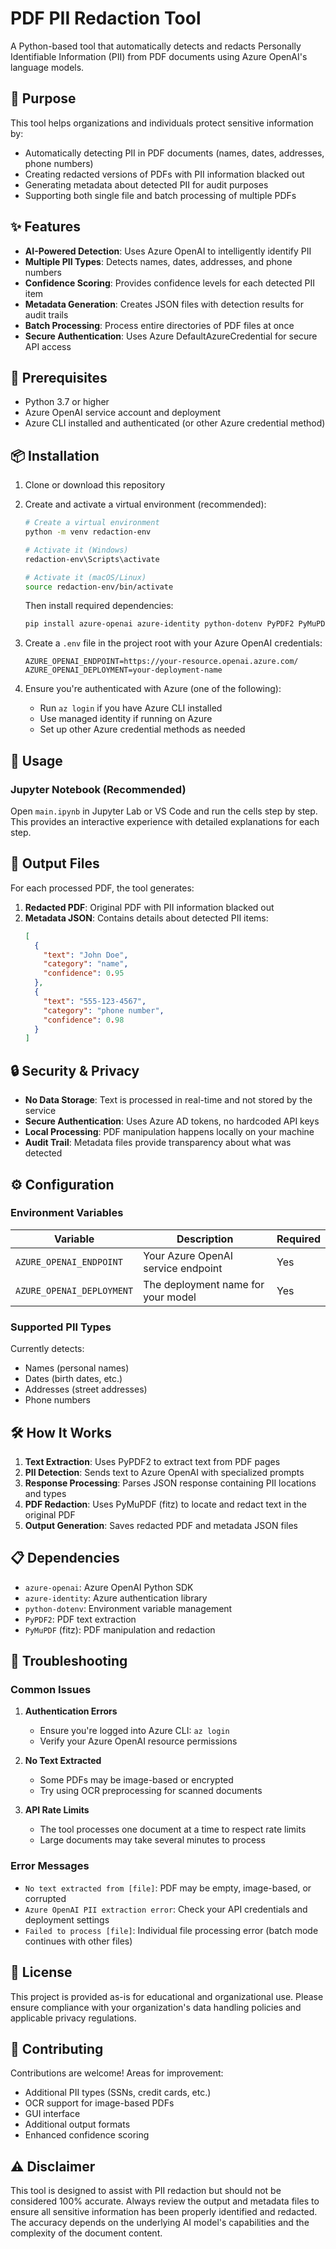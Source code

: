# PDF PII Redaction Tool

A Python-based tool that automatically detects and redacts Personally Identifiable Information (PII) from PDF documents using Azure OpenAI's language models.

## 🎯 Purpose

This tool helps organizations and individuals protect sensitive information by:
- Automatically detecting PII in PDF documents (names, dates, addresses, phone numbers)
- Creating redacted versions of PDFs with PII information blacked out
- Generating metadata about detected PII for audit purposes
- Supporting both single file and batch processing of multiple PDFs

## ✨ Features

- **AI-Powered Detection**: Uses Azure OpenAI to intelligently identify PII
- **Multiple PII Types**: Detects names, dates, addresses, and phone numbers
- **Confidence Scoring**: Provides confidence levels for each detected PII item
- **Metadata Generation**: Creates JSON files with detection results for audit trails
- **Batch Processing**: Process entire directories of PDF files at once
- **Secure Authentication**: Uses Azure DefaultAzureCredential for secure API access

## 🔧 Prerequisites

- Python 3.7 or higher
- Azure OpenAI service account and deployment
- Azure CLI installed and authenticated (or other Azure credential method)

## 📦 Installation

1. Clone or download this repository

2. Create and activate a virtual environment (recommended):
   ```bash
   # Create a virtual environment
   python -m venv redaction-env
   
   # Activate it (Windows)
   redaction-env\Scripts\activate
   
   # Activate it (macOS/Linux)
   source redaction-env/bin/activate
   ```
   
   Then install required dependencies:
   ```bash
   pip install azure-openai azure-identity python-dotenv PyPDF2 PyMuPDF
   ```

3. Create a `.env` file in the project root with your Azure OpenAI credentials:
   ```env
   AZURE_OPENAI_ENDPOINT=https://your-resource.openai.azure.com/
   AZURE_OPENAI_DEPLOYMENT=your-deployment-name
   ```

4. Ensure you're authenticated with Azure (one of the following):
   - Run `az login` if you have Azure CLI installed
   - Use managed identity if running on Azure
   - Set up other Azure credential methods as needed

## 🚀 Usage

### Jupyter Notebook (Recommended)

Open `main.ipynb` in Jupyter Lab or VS Code and run the cells step by step. This provides an interactive experience with detailed explanations for each step.

## 📁 Output Files

For each processed PDF, the tool generates:

1. **Redacted PDF**: Original PDF with PII information blacked out
2. **Metadata JSON**: Contains details about detected PII items:
   ```json
   [
     {
       "text": "John Doe",
       "category": "name",
       "confidence": 0.95
     },
     {
       "text": "555-123-4567",
       "category": "phone number",
       "confidence": 0.98
     }
   ]
   ```

## 🔒 Security & Privacy

- **No Data Storage**: Text is processed in real-time and not stored by the service
- **Secure Authentication**: Uses Azure AD tokens, no hardcoded API keys
- **Local Processing**: PDF manipulation happens locally on your machine
- **Audit Trail**: Metadata files provide transparency about what was detected

## ⚙️ Configuration

### Environment Variables

| Variable | Description | Required |
|----------|-------------|----------|
| `AZURE_OPENAI_ENDPOINT` | Your Azure OpenAI service endpoint | Yes |
| `AZURE_OPENAI_DEPLOYMENT` | The deployment name for your model | Yes |

### Supported PII Types

Currently detects:
- Names (personal names)
- Dates (birth dates, etc.)
- Addresses (street addresses)
- Phone numbers

## 🛠️ How It Works

1. **Text Extraction**: Uses PyPDF2 to extract text from PDF pages
2. **PII Detection**: Sends text to Azure OpenAI with specialized prompts
3. **Response Processing**: Parses JSON response containing PII locations and types
4. **PDF Redaction**: Uses PyMuPDF (fitz) to locate and redact text in the original PDF
5. **Output Generation**: Saves redacted PDF and metadata JSON files

## 📋 Dependencies

- `azure-openai`: Azure OpenAI Python SDK
- `azure-identity`: Azure authentication library
- `python-dotenv`: Environment variable management
- `PyPDF2`: PDF text extraction
- `PyMuPDF` (fitz): PDF manipulation and redaction

## 🐛 Troubleshooting

### Common Issues

1. **Authentication Errors**
   - Ensure you're logged into Azure CLI: `az login`
   - Verify your Azure OpenAI resource permissions

2. **No Text Extracted**
   - Some PDFs may be image-based or encrypted
   - Try using OCR preprocessing for scanned documents

3. **API Rate Limits**
   - The tool processes one document at a time to respect rate limits
   - Large documents may take several minutes to process

### Error Messages

- `No text extracted from [file]`: PDF may be empty, image-based, or corrupted
- `Azure OpenAI PII extraction error`: Check your API credentials and deployment settings
- `Failed to process [file]`: Individual file processing error (batch mode continues with other files)

## 📄 License

This project is provided as-is for educational and organizational use. Please ensure compliance with your organization's data handling policies and applicable privacy regulations.

## 🤝 Contributing

Contributions are welcome! Areas for improvement:
- Additional PII types (SSNs, credit cards, etc.)
- OCR support for image-based PDFs
- GUI interface
- Additional output formats
- Enhanced confidence scoring

## ⚠️ Disclaimer

This tool is designed to assist with PII redaction but should not be considered 100% accurate. Always review the output and metadata files to ensure all sensitive information has been properly identified and redacted. The accuracy depends on the underlying AI model's capabilities and the complexity of the document content.